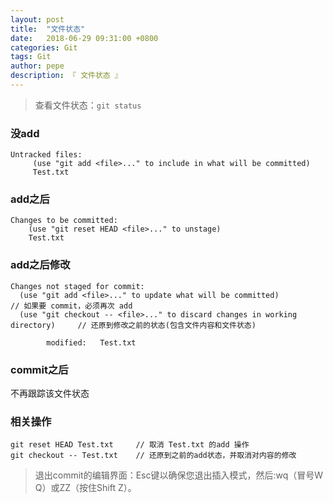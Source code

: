 ```yaml
---
layout: post
title:  "文件状态"
date:   2018-06-29 09:31:00 +0800
categories: Git
tags: Git
author: pepe
description: 『 文件状态 』
---
```


> 查看文件状态：`git status`

### **没add**
```
Untracked files: 
     (use "git add <file>..." to include in what will be committed)
     Test.txt
```

### **add之后**
```
Changes to be committed:
    (use "git reset HEAD <file>..." to unstage)
    Test.txt
```

### **add之后修改**
```
Changes not staged for commit:
  (use "git add <file>..." to update what will be committed)                    // 如果要 commit，必须再次 add
  (use "git checkout -- <file>..." to discard changes in working directory)     // 还原到修改之前的状态(包含文件内容和文件状态)

        modified:   Test.txt
```

### **commit之后**

不再跟踪该文件状态


### **相关操作**
```
git reset HEAD Test.txt     // 取消 Test.txt 的add 操作
git checkout -- Test.txt    // 还原到之前的add状态，并取消对内容的修改
```

> 退出commit的编辑界面：Esc键以确保您退出插入模式，然后:wq（冒号W Q）或ZZ（按住Shift Z）。








































